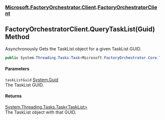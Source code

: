 ### [Microsoft.FactoryOrchestrator.Client](Microsoft_FactoryOrchestrator_Client.md 'Microsoft.FactoryOrchestrator.Client').[FactoryOrchestratorClient](FactoryOrchestratorClient.md 'Microsoft.FactoryOrchestrator.Client.FactoryOrchestratorClient')
## FactoryOrchestratorClient.QueryTaskList(Guid) Method
Asynchronously Gets the TaskList object for a given TaskList GUID.  
```csharp
public System.Threading.Tasks.Task<Microsoft.FactoryOrchestrator.Core.TaskList> QueryTaskList(System.Guid taskListGuid);
```
#### Parameters
<a name='Microsoft_FactoryOrchestrator_Client_FactoryOrchestratorClient_QueryTaskList(System_Guid)_taskListGuid'></a>
`taskListGuid` [System.Guid](https://docs.microsoft.com/en-us/dotnet/api/System.Guid 'System.Guid')  
The TaskList GUID.
  
#### Returns
[System.Threading.Tasks.Task&lt;](https://docs.microsoft.com/en-us/dotnet/api/System.Threading.Tasks.Task-1 'System.Threading.Tasks.Task')[TaskList](./../CoreLibrary/TaskList.md 'Microsoft.FactoryOrchestrator.Core.TaskList')[&gt;](https://docs.microsoft.com/en-us/dotnet/api/System.Threading.Tasks.Task-1 'System.Threading.Tasks.Task')  
The TaskList object with that GUID.
